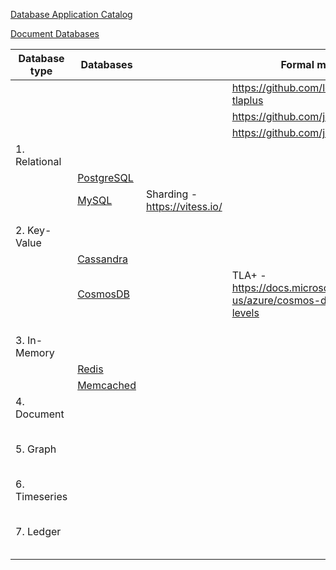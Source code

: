 [Database Application Catalog](https://db.cs.cmu.edu/projects/dbac/)

[Document Databases](https://db.cs.cmu.edu/projects/document-databases/)

| Database type | Databases        |                  | Formal methods                           | 
| --------------| ---------------- | ---------------- | ---------------- |
|               |                  |                  | https://github.com/lemmy/awesome-tlaplus |
|               |                  |                  | https://github.com/jepsen-io/jepsen |
|               |                  |                  | https://github.com/jepsen-io/elle |
| 1. Relational | | | |
|  | [PostgreSQL](https://dbdb.io/db/postgresql) | | |
|  |  [MySQL](https://dbdb.io/db/mysql) | Sharding - https://vitess.io/ |  |
|  | | | |
|  | | | |
| 2. Key-Value |  |  | |
|  | [Cassandra](https://dbdb.io/db/cassandra) | | |
|  | [CosmosDB](https://dbdb.io/db/cosmos-db) |  | TLA+ - https://docs.microsoft.com/en-us/azure/cosmos-db/consistency-levels |
|  | | | |
|  | | | |
|  | | | |
| 3. In-Memory | | | |
|  | [Redis](https://dbdb.io/db/redis) | | |
|  | [Memcached](https://dbdb.io/db/memcached)| | |
| 4. Document | | | |
|  | | | |
|  | | | |
|  | | | |
|  | | | |
|  | | | |
| 5. Graph | | | |
|  | | | |
|  | | | |
|  | | | |
|  | | | |
|  | | | |
| 6. Timeseries | | | |
|  | | | |
|  | | | |
|  | | | |
|  | | | |
|  | | | |
| 7. Ledger | | | |
|  | | | |
|  | | | |
|  | | | |
|  | | | |
|  | | | |







